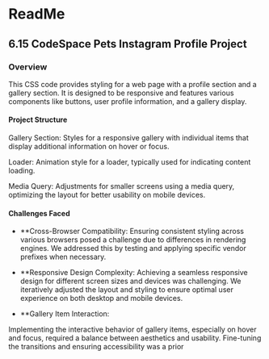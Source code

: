 
# ReadMe

## **6.15 CodeSpace Pets Instagram Profile Project**

### Overview
This CSS code provides styling for a web page with a profile section and a gallery section. It is designed to be responsive and features various components like buttons, user profile information, and a gallery display.

#### Project Structure
Gallery Section: Styles for a responsive gallery with individual items that display additional information on hover or focus.

Loader: Animation style for a loader, typically used for indicating content loading.

Media Query: Adjustments for smaller screens using a media query, optimizing the layout for better usability on mobile devices.


#### Challenges Faced

- **Cross-Browser Compatibility:
Ensuring consistent styling across various browsers posed a challenge due to differences in rendering engines. We addressed this by testing and applying specific vendor prefixes when necessary.

- **Responsive Design Complexity:
Achieving a seamless responsive design for different screen sizes and devices was challenging. We iteratively adjusted the layout and styling to ensure optimal user experience on both desktop and mobile devices.

- **Gallery Item Interaction:

Implementing the interactive behavior of gallery items, especially on hover and focus, required a balance between aesthetics and usability. Fine-tuning the transitions and ensuring accessibility was a prior
